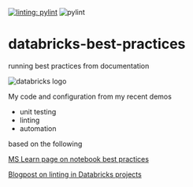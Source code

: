 [![linting: pylint](https://img.shields.io/badge/linting-pylint-yellowgreen)](https://github.com/pylint-dev/pylint)
![pylint](https://img.shields.io/badge/PyLint-6.43-orange?logo=python&logoColor=white)
# databricks-best-practices
running best practices from documentation

![databricks logo](https://upload.wikimedia.org/wikipedia/commons/6/63/Databricks_Logo.png)

My code and configuration from my recent demos

* unit testing
* linting
* automation

based on the following

[MS Learn page on notebook best practices](https://learn.microsoft.com/en-us/azure/databricks/notebooks/best-practices)

[Blogpost on linting in Databricks projects](https://www.alexcole.net/databricks-linting-with-a-new-plugin-for-pylint/)


